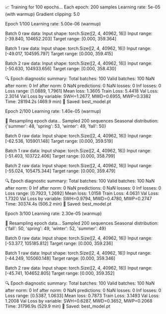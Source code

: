 📈 Training for 100 epochs...
   Each epoch: 200 samples
   Learning rate: 5e-05 (with warmup)
   Gradient clipping: 5.0

Epoch 1/100
   Learning rate: 5.00e-06 (warmup)

   Batch 0 raw data:
     Input shape: torch.Size([2, 4, 40962, 16])
     Input range: [-39.840, 104652.203]
     Target range: [0.000, 359.364]

   Batch 1 raw data:
     Input shape: torch.Size([2, 4, 40962, 16])
     Input range: [-49.017, 104595.797]
     Target range: [0.000, 359.415]

   Batch 2 raw data:
     Input shape: torch.Size([2, 4, 40962, 16])
     Input range: [-50.630, 104933.656]
     Target range: [0.000, 358.430]

   🔍 Epoch diagnostic summary:
      Total batches: 100
      Valid batches: 100
      NaN after norm: 0
      Inf after norm: 0
      NaN predictions: 0
      NaN losses: 0
      Inf losses: 0
      Loss range: [1.0889, 1.7961]
      Mean loss: 1.3605
   Train Loss: 5.4418
   Val Loss: 2.3014
   Val Loss by variable: SWH=1.2677, MWD=0.6955, MWP=0.3382
   Time: 28194.2s (469.9 min)
   💾 Saved: best_model.pt

Epoch 2/100
   Learning rate: 1.40e-05 (warmup)

🎲 Resampling epoch data...
   Sampled 200 sequences
   Seasonal distribution: {'summer': 48, 'spring': 53, 'winter': 49, 'fall': 50}

   Batch 0 raw data:
     Input shape: torch.Size([2, 4, 40962, 16])
     Input range: [-62.536, 105901.148]
     Target range: [0.000, 359.519]

   Batch 1 raw data:
     Input shape: torch.Size([2, 4, 40962, 16])
     Input range: [-51.403, 103722.406]
     Target range: [0.000, 358.799]

   Batch 2 raw data:
     Input shape: torch.Size([2, 4, 40962, 16])
     Input range: [-55.024, 105475.344]
     Target range: [0.000, 359.479]

   🔍 Epoch diagnostic summary:
      Total batches: 100
      Valid batches: 100
      NaN after norm: 0
      Inf after norm: 0
      NaN predictions: 0
      NaN losses: 0
      Inf losses: 0
      Loss range: [0.7923, 1.2692]
      Mean loss: 1.0158
   Train Loss: 4.0631
   Val Loss: 1.7320
   Val Loss by variable: SWH=0.9794, MWD=0.4780, MWP=0.2747
   Time: 30374.4s (506.2 min)
   💾 Saved: best_model.pt

Epoch 3/100
   Learning rate: 2.30e-05 (warmup)

🎲 Resampling epoch data...
   Sampled 200 sequences
   Seasonal distribution: {'fall': 50, 'spring': 49, 'winter': 52, 'summer': 49}

   Batch 0 raw data:
     Input shape: torch.Size([2, 4, 40962, 16])
     Input range: [-53.377, 105185.812]
     Target range: [0.000, 359.236]

   Batch 1 raw data:
     Input shape: torch.Size([2, 4, 40962, 16])
     Input range: [-44.249, 105060.148]
     Target range: [0.000, 359.346]

   Batch 2 raw data:
     Input shape: torch.Size([2, 4, 40962, 16])
     Input range: [-45.741, 104652.805]
     Target range: [0.000, 359.352]

   🔍 Epoch diagnostic summary:
      Total batches: 100
      Valid batches: 100
      NaN after norm: 0
      Inf after norm: 0
      NaN predictions: 0
      NaN losses: 0
      Inf losses: 0
      Loss range: [0.5387, 1.0633]
      Mean loss: 0.7873
   Train Loss: 3.1493
   Val Loss: 1.2008
   Val Loss by variable: SWH=0.6287, MWD=0.3652, MWP=0.2068
   Time: 31796.9s (529.9 min)
   💾 Saved: best_model.pt